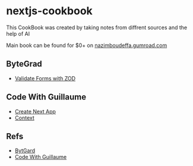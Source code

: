 # nextjs-cookbook

This CookBook was created by taking notes from diffrent sources and the help of AI

Main book can be found for $0+ on [nazimboudeffa.gumroad.com](https://nazimboudeffa.gumroad.com)

## ByteGrad

* [Validate Forms with ZOD](validate-forms.md)

## Code With Guillaume

* [Create Next App](create.md)
* [Context](context.md)

## Refs

* [BytGard](https://www.youtube.com/@ByteGrad)
* [Code With Guillaume](https://www.youtube.com/@codewithguillaume)

